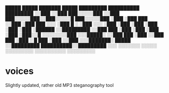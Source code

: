  █████   █████    ███████    █████   █████████  ██████████  █████████ 
░░███   ░░███   ███░░░░░███ ░░███   ███░░░░░███░░███░░░░░█ ███░░░░░███
 ░███    ░███  ███     ░░███ ░███  ███     ░░░  ░███  █ ░ ░███    ░░░ 
 ░███    ░███ ░███      ░███ ░███ ░███          ░██████   ░░█████████ 
 ░░███   ███  ░███      ░███ ░███ ░███          ░███░░█    ░░░░░░░░███
  ░░░█████░   ░░███     ███  ░███ ░░███     ███ ░███ ░   █ ███    ░███
    ░░███      ░░░███████░   █████ ░░█████████  ██████████░░█████████ 
     ░░░         ░░░░░░░    ░░░░░   ░░░░░░░░░  ░░░░░░░░░░  ░░░░░░░░░  
                                                                      
                                                                      
                                                                      

voices
======

Slightly updated, rather old MP3 steganography tool
